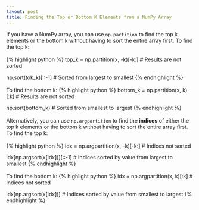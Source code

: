 ```yaml
---
layout: post
title: Finding the Top or Bottom K Elements from a NumPy Array
---
```


If you have a NumPy array, you can use `np.partition` to find the top k elements or the bottom k without having to sort the entire array first. To find the top k:
<br><br>
{% highlight python %}
top_k = np.partition(x, -k)[-k:]  # Results are not sorted

np.sort(tok_k)[::-1]  # Sorted from largest to smallest
{% endhighlight %}
<br><br>
To find the bottom k:
{% highlight python %}
bottom_k = np.partition(x, k)[:k]  # Results are not sorted

np.sort(bottom_k)  # Sorted from smallest to largest
{% endhighlight %}
<br><br>
Alternatively, you can use `np.argpartition` to find the **indices** of either the top k elements or the bottom k without having to sort the entire array first. To find the top k:
<br><br>
{% highlight python %}
idx = np.argpartition(x, -k)[-k:]  # Indices not sorted

idx[np.argsort(x[idx])][::-1]  # Indices sorted by value from largest to smallest
{% endhighlight %}
<br><br>
To find the bottom k:
{% highlight python %}
idx = np.argpartition(x, k)[:k]  # Indices not sorted

idx[np.argsort(x[idx])]  # Indices sorted by value from smallest to largest
{% endhighlight %}
<br><br>

